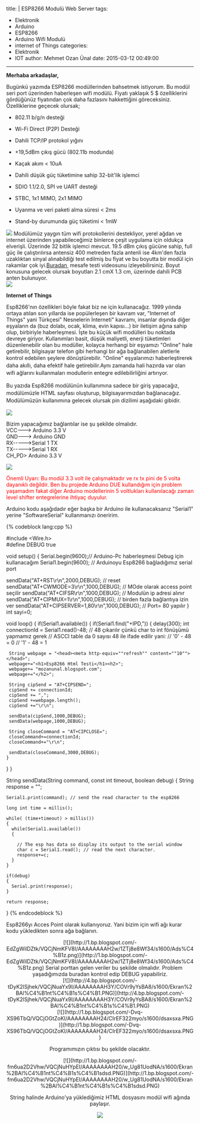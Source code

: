 title: |
  ESP8266 Modulü Web Server
tags:
  - Elektronik
  - Arduino
  - ESP8266
  - Arduino Wifi Modulü
  - internet of Things
categories:
  - Elektronik
  - IOT
author: Mehmet Ozan Ünal
date: 2015-03-12 00:49:00
---
**Merhaba arkadaşlar,**

Bugünkü yazımda ESP8266 modüllerinden bahsetmek istiyorum. Bu modül seri port üzerinden haberleşen wifi modülü. Fiyatı yaklaşık 5 $ özelliklerini gördüğünüz fiyatından çok daha fazlasını hakkettiğini göreceksiniz. Özelliklerine geçecek olursak;  
<!-- more -->  
*   <span style="border: 0px; margin: 0px; outline: 0px; padding: 0px;"><span style="font-family: inherit;">802.11 b/g/n desteği</span></span>

*   <span style="border: 0px; margin: 0px; outline: 0px; padding: 0px;"><span style="font-family: inherit;">Wi-Fi Direct (P2P) Desteği</span></span>

*   <span style="border: 0px; margin: 0px; outline: 0px; padding: 0px;"><span style="font-family: inherit;">Dahili TCP/IP protokol yığını</span></span>

*   <span style="border: 0px; margin: 0px; outline: 0px; padding: 0px;"><span style="font-family: inherit;">+19,5dBm çıkış gücü (802.11b modunda)</span></span>

*   <span style="border: 0px; margin: 0px; outline: 0px; padding: 0px;"><span style="font-family: inherit;">Kaçak akım < 10uA</span></span>

*   <span style="border: 0px; margin: 0px; outline: 0px; padding: 0px;"><span style="font-family: inherit;">Dahili düşük güç tüketimine sahip 32-bit'lik işlemci</span></span>

*   <span style="border: 0px; margin: 0px; outline: 0px; padding: 0px;"><span style="font-family: inherit;">SDIO 1.1/2.0, SPI ve UART desteği</span></span>

*   <span style="border: 0px; margin: 0px; outline: 0px; padding: 0px;"><span style="font-family: inherit;">STBC, 1x1 MIMO, 2x1 MIMO</span></span>

*   <span style="border: 0px; margin: 0px; outline: 0px; padding: 0px;"><span style="font-family: inherit;">Uyanma ve veri paketi alma süresi < 2ms</span></span>

*   <span style="border-image-outset: initial; border-image-repeat: initial; border-image-slice: initial; border-image-source: initial; border-image-width: initial; border: 0px; margin: 0px; outline: 0px; padding: 0px;"><span style="font-family: inherit;">Stand-by durumunda güç tüketimi < 1mW</span></span>

[![](http://2.bp.blogspot.com/-0Zj0pppdHE8/VQCjOubYydI/AAAAAAAAH3A/4q0DLzISFEw/s1600/pr_01_2666_max.jpg)](http://2.bp.blogspot.com/-0Zj0pppdHE8/VQCjOubYydI/AAAAAAAAH3A/4q0DLzISFEw/s1600/pr_01_2666_max.jpg)
Modülümüz yaygın tüm wifi protokollerini destekliyor, yerel ağdan ve internet üzerinden yapabileceğimiz binlerce çeşit uygulama için oldukça elverişli. Üzerinde 32 bitlik işlemci mevcut. 19.5 dBm çıkış gücüne sahip, full güç ile çalıştırılırsa antensiz 400 metreden fazla antenli ise 4km'den fazla uzaklıktan sinyal alınabildiği test edilmiş bu fiyat ve bu boyutta bir modül için rakamlar çok iyi.[Buradan ](https://www.youtube.com/watch?v=7BYdZ_24yg0) mesafe testi videosunu izleyebilirsiniz. Boyut konusuna gelecek olursak boyutları 2.1 cmX 1.3 cm, üzerinde dahili PCB anten bulunuyor.  
[![](http://2.bp.blogspot.com/-8cWa4VYZzDg/VQCj86vmvSI/AAAAAAAAH3g/l68Z0gksycU/s1600/IMG_20150311_214258.jpg)](http://2.bp.blogspot.com/-8cWa4VYZzDg/VQCj86vmvSI/AAAAAAAAH3g/l68Z0gksycU/s1600/IMG_20150311_214258.jpg)

**Internet of Things**

Esp8266'nın özellikleri böyle fakat biz ne için kullanacağız. 1999 yılında ortaya atılan son yıllarda ise popülerleşen bir kavram var, "Internet of Things" yani Türkçesi" Nesnelerin İnterneti" kavramı, insanlar dışında diğer eşyaların da (buz dolabı, ocak, klima, evin kapısı...) bir iletişim ağına sahip olup, birbiriyle haberleşmesi. İşte bu küçük wifi modülleri bu noktada devreye giriyor. Kullanımları basit, düşük maliyetli, enerji tüketimleri düzenlenebilir olan bu modüller, kolayca herhangi bir eşyamızı "Online" hale getirebilir, bilgisayar telefon gibi herhangi bir ağa bağlanabilen aletlerle kontrol edebilen şeylere dönüştürebilir. </span><span style="line-height: 20px;">"Online" eşyalarımızı haberleştirerek daha akıllı, daha efektif hale getirebilir.Aynı zamanda </span><span style="line-height: 20px;">hali hazırda var olan wifi ağlarını kullanmaları modullerin entegre edilebilirliğini artırıyor.</span><span style="line-height: 20px;"> </span></div>

<div><span style="line-height: 20px;"><span style="font-family: inherit;">Bu yazıda Esp8266 modülünün kullanımına sadece bir giriş yapacağız, modülümüzle HTML sayfası oluşturup, bilgisayarımızdan bağlanacağız. M</span></span>odülümüzün kullanımına gelecek olursak pin dizilimi aşağıdaki gibidir.</div>

[![](http://3.bp.blogspot.com/-JsP0i89OKhA/VQChGI9uh3I/AAAAAAAAH1I/4BA5rtCIZNs/s1600/ESP8266-Pinout-300x124.png)](http://3.bp.blogspot.com/-JsP0i89OKhA/VQChGI9uh3I/AAAAAAAAH1I/4BA5rtCIZNs/s1600/ESP8266-Pinout-300x124.png)

<div class="separator" style="clear: both; text-align: left;">Bizim yapacağımız bağlantılar ise şu şekilde olmalıdır.</div>

<div class="separator" style="clear: both; text-align: left;">VCC---> Arduino 3.3 V</div>

<div class="separator" style="clear: both; text-align: left;">GND---> Arduino GND</div>

<div class="separator" style="clear: both; text-align: left;">RX----->Serial 1 TX</div>

<div class="separator" style="clear: both; text-align: left;">TX----->Serial 1 RX</div>

<div class="separator" style="clear: both; text-align: left;">CH_PD> Arduino 3.3 V</div>

[![](http://1.bp.blogspot.com/-r1JDCcLaMMM/VQCjDjUq--I/AAAAAAAAH2o/v6Ff_kvRWhA/s1600/IMG_20150311_214231.jpg)](http://1.bp.blogspot.com/-r1JDCcLaMMM/VQCjDjUq--I/AAAAAAAAH2o/v6Ff_kvRWhA/s1600/IMG_20150311_214231.jpg)

<div class="" style="clear: both; text-align: left;"><span style="color: red;">Önemli Uyarı: Bu modül 3.3 volt ile çalışmaktadır ve rx tx pini de 5 volta dayanıklı değildir. Ben bu projede Arduino DUE kullandığım için problem yaşamadım fakat diğer Arduino modellerinin 5 voltlukları kullanılacağı zaman level shifter entegrelerine ihtiyaç duyulur.</span></div>

Arduino kodu aşağıdadır eğer başka bir Arduino ile kullanacaksanız "Serial1" yerine "SoftwareSerial" kullanmanızı öneririm.  

{% codeblock lang:cpp %}

#include <Wire.h>  
#define DEBUG true 

void setup()
{
  Serial.begin(9600);// Arduino-Pc haberleşmesi Debug için kullanacağım 
  Serial1.begin(9600); // Arduinoyu Esp8266 bağladığımız serial port
 
  sendData("AT+RST\r\n",2000,DEBUG); // reset
  sendData("AT+CWMODE=3\r\n",1000,DEBUG); //  MOde olarak access point seçilir
  sendData("AT+CIFSR\r\n",1000,DEBUG); // Modulün ip adresi alınır
  sendData("AT+CIPMUX=1\r\n",1000,DEBUG); // birden fazla bağlantıya izin ver
  sendData("AT+CIPSERVER=1,80\r\n",1000,DEBUG); // Port= 80 yapılır
}
int sayi=0;

void loop()
{
  if(Serial1.available()) 
  {
    if(Serial1.find("+IPD,"))
    {
      delay(300);
      int connectionId = Serial1.read()-48; // 48 çıkarılır çünkü char to int fönüşümü yapmamız gerek
                                           // ASCCI table da 0 sayısı 48 ile ifade edilir yani:
                                           // '0' - 48 = 0
                                           // '1' - 48 = 1
     
     String webpage = "<head><meta http-equiv=""refresh"" content=""10""></head>";
     webpage+="<h1>Esp8266 Html Testi</h1><h2>";
     webpage+= "mozanunal.blogspot.com";
     webpage+="</h2>";
     
     String cipSend = "AT+CIPSEND=";
     cipSend += connectionId;
     cipSend += ",";
     cipSend +=webpage.length();
     cipSend +="\r\n";

     sendData(cipSend,1000,DEBUG);
     sendData(webpage,1000,DEBUG);
     
     String closeCommand = "AT+CIPCLOSE="; 
     closeCommand+=connectionId; 
     closeCommand+="\r\n";
     
     sendData(closeCommand,3000,DEBUG);
    }
  }
}
 
String sendData(String command, const int timeout, boolean debug)
{
    String response = "";
    
    Serial1.print(command); // send the read character to the esp8266
    
    long int time = millis();
    
    while( (time+timeout) > millis())
    {
      while(Serial1.available())
      {
        
        // The esp has data so display its output to the serial window 
        char c = Serial1.read(); // read the next character.
        response+=c;
      }  
    }
    
    if(debug)
    {
      Serial.print(response);
    }
    
    return response;
}
{% endcodeblock %}

Esp8266yı Acces Point olarak kullanıyoruz. Yani bizim için wifi ağı kurar kodu yükledikten sonra ağa bağlanın.
<div class="separator" style="clear: both; text-align: center;">[![](http://1.bp.blogspot.com/-EdZgWilDZtk/VQCjNmKFV8I/AAAAAAAAH2w/1ZTj8e8Wf34/s1600/Ads%C4%B1z.png)](http://1.bp.blogspot.com/-EdZgWilDZtk/VQCjNmKFV8I/AAAAAAAAH2w/1ZTj8e8Wf34/s1600/Ads%C4%B1z.png)
Serial porttan gelen veriler bu şekilde olmalıdır. Problem yaşadığımızda buradan kontrol edip DEBUG yapabiliriz.

<div class="separator" style="clear: both; text-align: center;">[![](http://4.bp.blogspot.com/-tDyK2lSjhek/VQCjNuaYx9I/AAAAAAAAH3Y/COVr9yYsBA8/s1600/Ekran%2BAl%C4%B1nt%C4%B1s%C4%B1.PNG)](http://4.bp.blogspot.com/-tDyK2lSjhek/VQCjNuaYx9I/AAAAAAAAH3Y/COVr9yYsBA8/s1600/Ekran%2BAl%C4%B1nt%C4%B1s%C4%B1.PNG)</div>

<div class="separator" style="clear: both; text-align: center;">[![](http://1.bp.blogspot.com/-Dvq-XS96TbQ/VQCjOGtZoKI/AAAAAAAAH24/CIrEF322myo/s1600/dsaxsxa.PNG)](http://1.bp.blogspot.com/-Dvq-XS96TbQ/VQCjOGtZoKI/AAAAAAAAH24/CIrEF322myo/s1600/dsaxsxa.PNG)</div>

Programımızın çıktısı bu şekilde olacaktır.

<div class="separator" style="clear: both; text-align: center;">[![](http://1.bp.blogspot.com/-fm6ua2D2Vhw/VQCjNuHYpEI/AAAAAAAAH20/w_Ug81UodNA/s1600/Ekran%2BAl%C4%B1nt%C4%B1s%C4%B1sdsd.PNG)](http://1.bp.blogspot.com/-fm6ua2D2Vhw/VQCjNuHYpEI/AAAAAAAAH20/w_Ug81UodNA/s1600/Ekran%2BAl%C4%B1nt%C4%B1s%C4%B1sdsd.PNG)</div>

String halinde Arduino'ya yüklediğimiz HTML dosyasını modül wifi ağında paylaşır.

[![](http://3.bp.blogspot.com/-oIKUVAjNGOU/VQCjObKuQfI/AAAAAAAAH28/SILnkiEBwRs/s1600/fhrfg.PNG)](http://3.bp.blogspot.com/-oIKUVAjNGOU/VQCjObKuQfI/AAAAAAAAH28/SILnkiEBwRs/s1600/fhrfg.PNG)